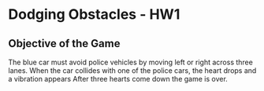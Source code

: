 # Dodging Obstacles - HW1

## Objective of the Game

The blue car must avoid police vehicles by moving left or right across three lanes.
When the car collides with one of the police cars, the heart drops and a vibration appears
After three hearts come down the game is over.
